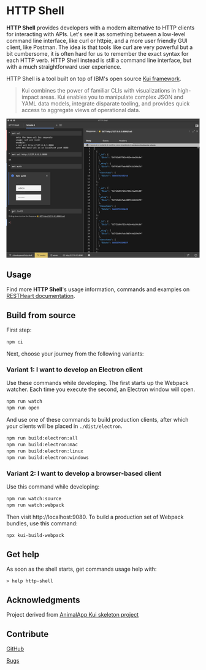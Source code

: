 # HTTP Shell

**HTTP Shell** provides developers with a modern alternative to HTTP clients for interacting with APIs. Let's see it as something between a low-level command line interface, like curl or httpie, and a more user friendly GUI client, like Postman. The idea is that tools like curl are very powerful but a bit cumbersome, it is often hard for us to remember the exact syntax for each HTTP verb. HTTP Shell instead is still a command line interface, but with a much straightforward user experience.

HTTP Shell is a tool built on top of IBM's open source [Kui framework](https://github.com/IBM/kui).

> Kui combines the power of familiar CLIs with visualizations in high-impact areas. Kui enables you to manipulate complex JSON and YAML data models, integrate disparate tooling, and provides quick access to aggregate views of operational data.

![HTTP Shell Image](./plugins/plugin-client-default/images/httpshellImage.png)

## Usage

Find more **HTTP Shell**'s usage information, commands and examples on [RESTHeart documentation](https://restheart.org/docs/plugins/dev-env/).

## Build from source

First step:

```sh
npm ci
```

Next, choose your journey from the following variants:

### Variant 1: I want to develop an Electron client

Use these commands while developing. The first starts up the Webpack
watcher. Each time you execute the second, an Electron window will
open.

```sh
npm run watch
npm run open
```

And use one of these commands to build production clients, after which
your clients will be placed in `./dist/electron`.

```sh
npm run build:electron:all
npm run build:electron:mac
npm run build:electron:linux
npm run build:electron:windows
```

### Variant 2: I want to develop a browser-based client

Use this command while developing:

```sh
npm run watch:source
npm run watch:webpack
```

Then visit http://localhost:9080. To build a production set of Webpack
bundles, use this command:

```sh
npx kui-build-webpack
```

## Get help

As soon as the shell starts, get commands usage help with:

```
> help http-shell
```

## Acknowledgments

Project derived from [AnimalApp Kui skeleton project](https://github.com/IBM/kui/tree/master/docs/example/AnimalApp)

## Contribute

[GitHub](https://github.com/softinstigate/http-shell "HTTP Shell's GitHub page")

[Bugs](https://github.com/softinstigate/http-shell/issues/new "HTTP Shell's bug reporting page")
